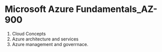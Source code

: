 # Microsoft Azure Fundamentals_AZ-900
1. Cloud Concepts
2. Azure architecture and services
3. Azure management and goverrnace.
